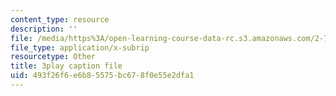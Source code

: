```yaml
---
content_type: resource
description: ''
file: /media/https%3A/open-learning-course-data-rc.s3.amazonaws.com/2-71-optics-spring-2009/493f26f6e6b85575bc678f0e55e2dfa1_8WXUYdXNFy8.vtt
file_type: application/x-subrip
resourcetype: Other
title: 3play caption file
uid: 493f26f6-e6b8-5575-bc67-8f0e55e2dfa1
---
```

